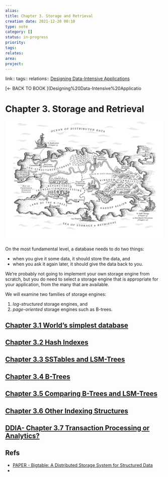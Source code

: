 ```yaml
---
alias: 
title: Chapter 3. Storage and Retrieval 
creation date: 2021-12-20 00:10
type: note
category: []
status: in-progress
priority:
tags:
relates: 
area: 
project:
---
```

link:: 
tags:: 
relations:: [Designing Data-Intensive Applications](Designing%20Data-Intensive%20Applications.md)

[<- BACK TO BOOK ](Designing%20Data-Intensive%20Applicatio

# Chapter 3. Storage and Retrieval

![DDIA_ch03-map-ebook](Resources/DDIA_ch03-map-ebook.png)

On the most fundamental level, a database needs to do two things: 
- when you give it some data, it should store the data, and 
- when you ask it again later, it should give the data back to you.

We’re probably not going to implement your own storage engine from scratch, but you do need to select a storage engine that is appropriate for your application, from the many that are available.

We will examine two families of storage engines:
1. _log-structured_ storage engines, and 
2. _page-oriented_ storage engines such as B-trees.

## [Chapter 3.1 World’s simplest database](DDIA-%20Chapter%203.1%20World’s%20simplest%20database.md)

## [Chapter 3.2 Hash Indexes](DDIA-%20Chapter%203.2%20Hash%20Indexes.md)

## [Chapter 3.3 SSTables and LSM-Trees](DDIA-%20Chapter%203.3%20SSTables%20and%20LSM-Trees.md)

## [Chapter 3.4 B-Trees](DDIA-%20Chapter%203.4%20B-Trees.md)

## [Chapter 3.5 Comparing B-Trees and LSM-Trees](DDIA-%20Chapter%203.5%20Comparing%20B-Trees%20and%20LSM-Trees.md)

## [Chapter 3.6 Other Indexing Structures](DDIA-%20Chapter%203.6%20Other%20Indexing%20Structures.md)

## [DDIA- Chapter 3.7 Transaction Processing or Analytics?](DDIA-%20Chapter%203.7%20Transaction%20Processing%20or%20Analytics?.md)


## Refs
 - [PAPER - Bigtable: A Distributed Storage System for Structured Data](Refs/Bigtable-%20A%20Distributed%20Storage%20System%20for%20Structured%20Data.pdf)
 - 